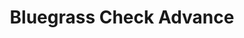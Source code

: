 ---
title: Bluegrass Check Advance
slug: bluegrass-check-advance
updated-on: '2024-05-30T13:44:31.749Z'
created-on: '2024-05-30T13:41:46.671Z'
published-on: '2024-05-30T13:54:32.469Z'
f_city-state-2:
- cms/city/owensboro-ky.md
- cms/city/madisonville-ky.md
- cms/city/paducah-ky.md
- cms/city/mayfield-ky.md
- cms/city/princeton-ky.md
- cms/city/glasgow-ky.md
- cms/city/hopkinsville-ky.md
- cms/city/franklin-ky.md
- cms/city/powderly-ky.md
- cms/city/russellville-ky.md
- cms/city/bowling-green-ky.md
f_locations:
- cms/payday-loan/bluegrass-check-advance-5325.md
- cms/payday-loan/bluegrass-check-advance-5326.md
- cms/payday-loan/bluegrass-check-advance-5327.md
- cms/payday-loan/bluegrass-check-advance-5328.md
- cms/payday-loan/bluegrass-check-advance-5329.md
- cms/payday-loan/bluegrass-check-advance-5330.md
- cms/payday-loan/bluegrass-check-advance-5331.md
- cms/payday-loan/bluegrass-check-advance-5332.md
- cms/payday-loan/bluegrass-check-advance-5333.md
- cms/payday-loan/bluegrass-check-advance-5334.md
- cms/payday-loan/bluegrass-check-advance-5335.md
- cms/payday-loan/bluegrass-check-advance-5336.md
- cms/payday-loan/bluegrass-check-advance-5337.md
- cms/payday-loan/bluegrass-check-advance-5338.md
- cms/payday-loan/bluegrass-check-advance-5339.md
- cms/payday-loan/bluegrass-check-advance-5340.md
- cms/payday-loan/bluegrass-check-advance-5341.md
- cms/payday-loan/bluegrass-check-advance-5342.md
- cms/payday-loan/bluegrass-check-advance-5343.md
- cms/payday-loan/bluegrass-check-advance-5344.md
- cms/payday-loan/bluegrass-check-advance-5345.md
f_states:
- cms/state/kentucky.md
layout: '[company].html'
tags: company
---
